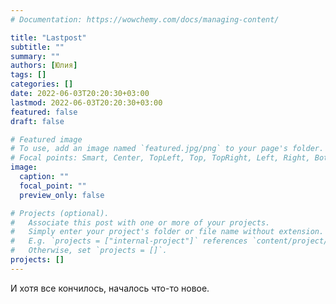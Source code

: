 ```yaml
---
# Documentation: https://wowchemy.com/docs/managing-content/

title: "Lastpost"
subtitle: ""
summary: ""
authors: [Юлия]
tags: []
categories: []
date: 2022-06-03T20:20:30+03:00
lastmod: 2022-06-03T20:20:30+03:00
featured: false
draft: false

# Featured image
# To use, add an image named `featured.jpg/png` to your page's folder.
# Focal points: Smart, Center, TopLeft, Top, TopRight, Left, Right, BottomLeft, Bottom, BottomRight.
image:
  caption: ""
  focal_point: ""
  preview_only: false

# Projects (optional).
#   Associate this post with one or more of your projects.
#   Simply enter your project's folder or file name without extension.
#   E.g. `projects = ["internal-project"]` references `content/project/deep-learning/index.md`.
#   Otherwise, set `projects = []`.
projects: []
---
```


И хотя все кончилось, началось что-то новое.